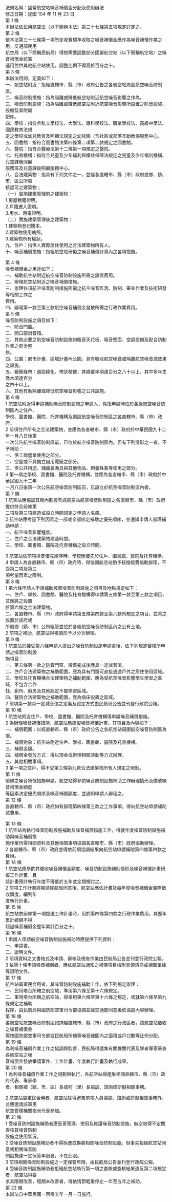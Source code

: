 法規名稱：國營航空站噪音補償金分配及使用辦法  
修正日期：民國 104 年 11 月 23 日  
第 1 條  
本辦法依民用航空法（以下簡稱本法）第三十七條第五項規定訂定之。  
第 2 條  
依本法第三十七條第一項所定收費標準收取之噪音補償金應作為噪音補償作業之用，交通部民用  
航空局（以下簡稱民航局）得視需要調整部分國營航空站（以下簡稱航空站）之噪音補償金統籌  
運用並供其他航空站使用，調整比例不得高於百分之十。  
第 3 條  
本辦法用詞，定義如下：  
一、航空站附近：指經直轄市、縣（市）政府公告之各航空站周圍航空噪音防制區。  
二、噪音防制措施：指為隔離或降低航空站附近航空噪音影響之作為。  
三、噪音防制設施：指為隔離或降低航空站附近航空噪音影響所設置之防音設施、設備及其附屬  
配件。  
四、學校：指符合私立學校法、大學法、專科學校法、職業學校法、高級中學法、國民教育法規  
定之學校或幼兒教育及照顧法規定之幼兒園（含社區或部落互助教保服務中心。  
五、圖書館：指符合圖書館法第四條第二項第二款規定之圖書館。  
六、醫院：指符合醫療法第十二條第一項規定之醫院。  
七、托育機構：指符合兒童及少年福利與權益保障法規定之兒童及少年福利機構、兒童課後照顧  
服務班及兒童課後照顧服務中心。  
八、合法建築物：指具有下列文件之一，並經各直轄市、縣（市）政府或鄉、鎮、市、區公所審  
核認可之建築物；  
（一）實施建築管理前之建築物：  
1.房屋稅籍證明。  
2.戶籍遷入證明。  
3.用水、用電證明。  
（二）實施建築管理後之建築物：  
1.建築物登記謄本。  
2.建築物使用執照。  
3.建築物所有權狀。  
九、住戶：指供人實際居住使用之合法建築物所有人。  
十、噪音補償措施：指經航空站研擬之噪音補償計畫內之各項措施。  


第 4 條  
噪音補償金之用途如下：  
一、補助航空站附近航空噪音防制設施所需之設置費用。  
二、辦理航空站附近之噪音補償措施。  
三、辦理各項航空噪音防制措施所需之航空噪音監測、防制、審查作業及技術研發等相關工作之  
費用。  
四、辦理第一款至第三款航空噪音補償金發放所需之行政作業費用。  
第 5 條  
噪音防制設施之項目如下：  
一、防音門窗。  
二、開口部消音箱。  
三、其他必要之航空噪音防制設施如吸音天花板、吸音壁面、空調設備及配合防制作業之房舍整  
修。  
四、公園：都市計畫、區域計畫內公園，具有吸收航空噪音或隔離航空噪音源效果之設施。  
五、緩衝綠帶：道路綠化、帶狀植被，其綠覆率須達百分之八十以上，其中多年生喬木須達百分  
之四十以上。  
六、其他有助隔離或降低航空噪音影響之公共設施。  
第 6 條  
1 航空站附近得申請補助噪音防制設施之申請人，係指申請時位於各級航空噪音防制區內之住戶、  
學校、圖書館、醫院、托育機構及劃設航空噪音防制區之各直轄市、縣（市）政府。  
2 前項住戶所有之合法建築物，並應為各直轄市、縣（市）政府於中華民國九十二年一月八日後第  
一次公告航空噪音防制區前，已位於航空噪音防制區內。但有下列情形之一者，不予補助：  
一、供工商營業使用之部分。  
二、空屋或不具獨立自用電錶之部分。  
三、供公共用途、儲藏農漁具與其他物品、飼養牲畜等使用之部分。  
3 第一項之學校、圖書館、醫院及托育機構，並應為各直轄市、縣（市）政府於中華民國九十二年  
一月八日後第一次公告航空噪音防制區前，已設立於航空噪音防制區內者。  
第 7 條  
1 航空站應協調其轄內劃設有該航空站航空噪音防制區之各直轄市、縣（市）政府提供符合前條第  
二項及第三項建造或設立時間規定之申請人名冊。  
2 航空站應考量下列因素之一部或全部排定補助之優先順序，並通知申請人辦理補助申請：  
一、航空噪音影響程度。  
二、住戶之合法建築物建造時間。  
三、學校、圖書館、醫院及托育機構之設立時間。  


3 航空站依前項排定優先順序時，學校應優先於住戶、圖書館、醫院及托育機構。  
4 申請人為各直轄市、縣（市）政府時，得協調航空站酌予核撥經費協助辦理，不受第二項及第三  
項考量因素之限制。  
第 8 條  
1 第六條申請人申請補助設置噪音防制設施之項目及地點規定如下：  
一、住戶、學校、圖書館、醫院及托育機構得申請第五條第一款至第三款之項目，並應將之設置  
於第六條之合法建築物。  
二、各直轄市、縣（市）政府得申請第五條第四款至第六款所規定之項目，並將之設置於該府或  
所屬鄉（鎮、市）公所經管並位於各級航空噪音防制區內之公有土地。  
2 前項之補助，航空站得視情形予以分次辦理。  
第 9 條  
1 航空站於接受第六條申請人提出之噪音防制設施申請書後，依下列規定審核所申請之噪音防制設  
施項目：  
一、第五條第一款之防音門窗，設置完成後應具一定減音值。  
二、住戶合法建築物之補助範圍，應為具有門窗可直接通達戶外之居住使用區域。  
三、學校及托育機構合法建築物之補助範圍，應為受航空噪音影響學生學習之區域，不包含合作  
社、廁所、廚房及其他認定不屬學習區域。  
四、醫院合法建築物之補助範圍，應為病床設置之區域。  
2 前項第一款具一定減音值之定義及認定方式由民航局公告並刊登行政院公報。  
第 10 條  
1 航空站附近住戶、學校、圖書館、醫院及托育機構得申請噪音補償措施。  
2 為辦理噪音補償措施，航空站應研擬噪音補償計畫，其項目及內容如下：  
一、補償範圍：以經直轄市、縣（市）政府公告之各航空站周圍航空噪音防制區為限。  
二、補償對象：航空站附近住戶、學校、圖書館、醫院及托育機構。  
三、補償金額。  
四、補償金發放方式：得以現金或辦理相關活動等方式辦理。  
五、其他相關事項。  
3 第一項之住戶，得不受第三條第九款合法建築物所有人規定之限制。  
第 11 條  
前條之噪音補償措施申請，航空站得參酌噪音防制設施補助工作辦理情形及徵收噪音補償金額度  
等因素決定優先順序及噪音補償額度，並通知申請人辦理之。  
第 12 條  
各直轄市、縣（市）政府如有辦理第四條第三款之工作事項，得向航空站申請補助該費用。  


第 13 條  
1 航空站為執行噪音防制設施補助及噪音補償措施工作，得就年度噪音防制設施補助與噪音補償措  
施作業所需相關資料及其他相關事項協調各直轄市、縣（市）政府協助辦理。  
2 各直轄市、縣（市）政府並得依前項協調結果向航空站申請補助第四條第四款之費用。  
第 14 條  
1 航空站應參酌其徵收噪音補償金額度、噪音防制設施補助情形及噪音補償計畫研擬工作計畫，且  
該計畫預計執行年度不得低於五年並定期檢討之。  
2 前項工作計畫經報請民航局同意後，航空站應依計畫及每年度噪音補償金實際徵收額度，編列年  
度執行計畫。  
第 15 條  
航空站依前條第一項提送工作計畫時，用於第四條第四款之行政作業費用，其歷年累計總額不得  
超過噪音補償金歷年累計百分之十。  
第 16 條  
1 申請人申請航空噪音防制設施補助時應提供下列資料：  
一、申請書。  
二、證明文件。  
2 前項資料之文書格式及申請、審核及檢查作業由民航局公告並刊登行政院公報。  
3 依第十條申請噪音補償者，應依航空站通知之補償項目檢附具領清冊或相關單據等證明文件。  
第 17 條  
航空站屬軍民合用者，其噪音防制設施補助工作，依下列規定辦理：  
一、民用塔台所轄之航空站，準用第六條至第十六條規定。  
二、軍用塔台所轄之航空站，得準用第六條至第十六條之規定，或就第六條至第九條規定之補助  
程序，由民航局與國防部空軍司令部協調並經交通部同意後依協調內容辦理。  
第 18 條  
各航空站航空噪音防制區如跨越直轄市、縣（市）政府之行政區者，該航空站徵收之噪音補償金  
得按國防部空軍司令部或民航局所繪等噪音線圖內之面積或戶口數等比例分配。  
第 19 條  
為利噪音補償作業工作之協調與監督，民航局得邀集有關機關代表及學者專家審查各航空站之噪  
音補償金發放爭議事件、工作計畫、年度執行計畫及執行成果。  
第 20 條  
1 為利噪音補償作業工作之規劃與執行，各航空站得邀集相關直轄市、縣（市）政府代表、專家學  
者、相關鄉（鎮、市、區）長或村（里）長協調、諮詢或研擬相關事務。  


2 航空站屬軍民合用者，航空站除得邀集前項人員協調、諮詢或研擬相關事務外，並應邀請該軍用  
航空管理機關指派代表參加。  
第 21 條  
1 受噪音防制設施補助者應妥善管理、使用及維護噪音防制設施，航空站得不定期查核其噪音防制  
設施之使用狀況。  
2 受噪音防制設施補助者不得拆遷或換裝相關噪音防制設施。但事先報經航空站同意或相關噪音防  
制設施達一定保管年限者，不在此限。  
3 前項相關噪音防制設施之一定保管年限，由民航局公告並刊登行政院公報。  
4 受噪音防制設施補助者拒絕航空站執行第一項之查核或查核結果違反第二項規定者，航空站得要  
求其限期改善，屆期未改善者，得依情節輕重停止一年至五年之補助。  
第 22 條  
本辦法自中華民國一百零五年一月一日施行。  


